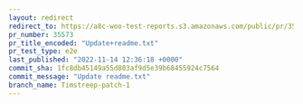 ```yaml
---
layout: redirect
redirect_to: https://a8c-woo-test-reports.s3.amazonaws.com/public/pr/35573/e2e/index.html
pr_number: 35573
pr_title_encoded: "Update+readme.txt"
pr_test_type: e2e
last_published: "2022-11-14 12:36:18 +0000"
commit_sha: 1fc8db45149a55d803af9d5e39b68455924c7564
commit_message: "Update readme.txt"
branch_name: Timstreep-patch-1
---
```

